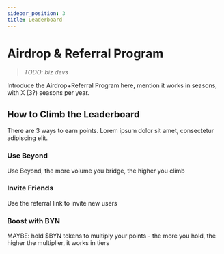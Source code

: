 ```yaml
---
sidebar_position: 3
title: Leaderboard
---
```


# Airdrop & Referral Program

> _TODO: biz devs_

Introduce the Airdrop+Referral Program here, mention it works in seasons, with X (3?) seasons per year.

## How to Climb the Leaderboard

There are 3 ways to earn points. Lorem ipsum dolor sit amet, consectetur adipiscing elit.

### Use Beyond

Use Beyond, the more volume you bridge, the higher you climb

### Invite Friends

Use the referral link to invite new users

### Boost with BYN

MAYBE: hold $BYN tokens to multiply your points - the more you hold, the higher the multiplier, it works in tiers

